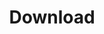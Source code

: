 ---
title: Download
description: Install Status on your mobile device for iOS or Android. Install on your desktop for Mac, Linux, or Windows.
layout: get
---